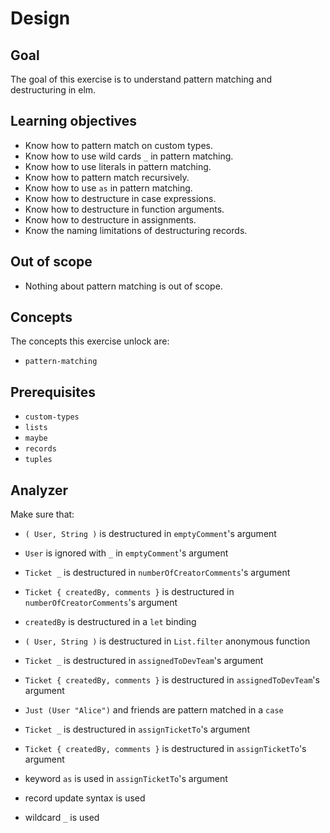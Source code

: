 # Design

## Goal

The goal of this exercise is to understand pattern matching and destructuring in elm.

## Learning objectives

- Know how to pattern match on custom types.
- Know how to use wild cards `_` in pattern matching.
- Know how to use literals in pattern matching.
- Know how to pattern match recursively.
- Know how to use `as` in pattern matching.
- Know how to destructure in case expressions.
- Know how to destructure in function arguments.
- Know how to destructure in assignments.
- Know the naming limitations of destructuring records.

## Out of scope

- Nothing about pattern matching is out of scope.

## Concepts

The concepts this exercise unlock are:

- `pattern-matching`

## Prerequisites

- `custom-types`
- `lists`
- `maybe`
- `records`
- `tuples`

## Analyzer

Make sure that:
- `( User, String )` is destructured in `emptyComment`'s argument
- `User` is ignored with `_` in `emptyComment`'s argument


- `Ticket _` is destructured in `numberOfCreatorComments`'s argument
- `Ticket { createdBy, comments }` is destructured in `numberOfCreatorComments`'s argument
- `createdBy` is destructured in a `let` binding
- `( User, String )` is destructured in `List.filter` anonymous function


- `Ticket _` is destructured in `assignedToDevTeam`'s argument
- `Ticket { createdBy, comments }` is destructured in `assignedToDevTeam`'s argument
- `Just (User "Alice")` and friends are pattern matched in a `case`


- `Ticket _` is destructured in `assignTicketTo`'s argument
- `Ticket { createdBy, comments }` is destructured in `assignTicketTo`'s argument
- keyword `as` is used in `assignTicketTo`'s argument
- record update syntax is used
- wildcard `_` is used
